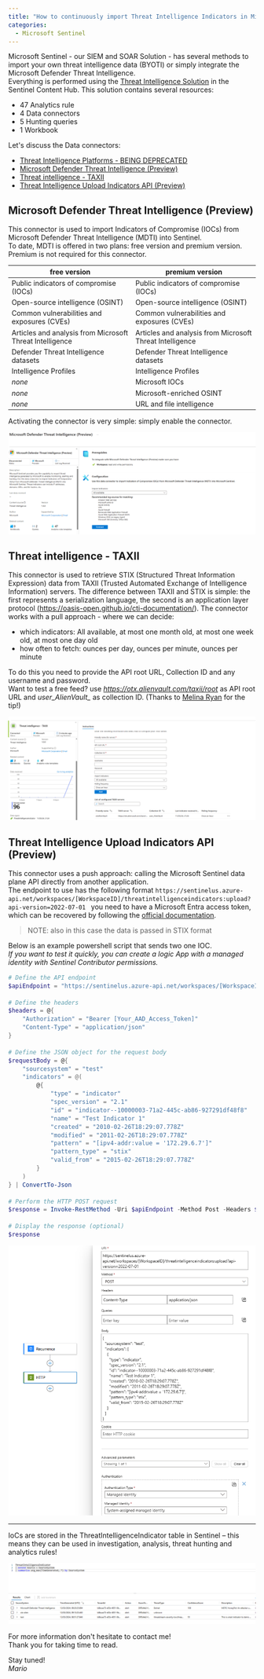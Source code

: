 ```yaml
---
title: "How to continuously import Threat Intelligence Indicators in Microsoft Sentinel" 
categories:
  - Microsoft Sentinel
---
```


Microsoft Sentinel - our SIEM and SOAR Solution - has several methods to import your own threat intelligence data (BYOTI) or simply integrate the Microsoft Defender Threat Intelligence. <br>
Everything is performed using the [Threat Intelligence Solution](https://azuremarketplace.microsoft.com/en/marketplace/apps/azuresentinel.azure-sentinel-solution-threatintelligence-taxii?tab=Overview) in the Sentinel Content Hub. This solution contains several resources:
- 47 Analytics rule
- 4 Data connectors
- 5 Hunting queries
- 1 Workbook

Let's discuss the Data connectors:
- [Threat Intelligence Platforms - BEING DEPRECATED]()
- [Microsoft Defender Threat Intelligence (Preview)](#mdti)
- [Threat intelligence - TAXII](#taxii)
- [Threat Intelligence Upload Indicators API (Preview)](#tiapi)

## <a name="mdti">Microsoft Defender Threat Intelligence (Preview)</a>
This connector is used to import Indicators of Compromise (IOCs) from Microsoft Defender Threat Intelligence (MDTI) into Sentinel. <br>
To date, MDTI is offered in two plans: free version and premium version. Premium is not required for this connector.

| free version | premium version |
| ------------ | --------------- |
| Public indicators of compromise (IOCs) | Public indicators of compromise (IOCs) |
| Open-source intelligence (OSINT) | Open-source intelligence (OSINT) |
| Common vulnerabilities and exposures (CVEs) | Common vulnerabilities and exposures (CVEs) |
| Articles and analysis from Microsoft Threat Intelligence | Articles and analysis from Microsoft Threat Intelligence |
| Defender Threat Intelligence datasets | Defender Threat Intelligence datasets |
| Intelligence Profiles | Intelligence Profiles |
| _none_ |  Microsoft IOCs |
| _none_ | Microsoft-enriched OSINT |
| _none_ | URL and file intelligence |

Activating the connector is very simple: simply enable the connector.

![MDT](/assets/images/mdti.png)

## <a name="taxii">Threat intelligence - TAXII</a>
This connector is used to retrieve STIX (Structured Threat Information Expression) data from TAXII (Trusted Automated Exchange of Intelligence Information) servers. The difference between TAXII and STIX is simple: the first represents a serialization language, the second is an application layer protocol (https://oasis-open.github.io/cti-documentation/).
The connector works with a pull approach - where we can decide:
- which indicators: All available, at most one month old, at most one week old, at most one day old
- how often to fetch: ounces per day, ounces per minute, ounces per minute

To do this you need to provide the API root URL, Collection ID and any username and password. <br>
Want to test a free feed? use _https://otx.alienvault.com/taxii/root_ as API root URL and <i>user_AlienVault_</i> as collection ID. (Thanks to [Melina Ryan](https://au.linkedin.com/in/melinaryan) for the tip!)


![TAXII](/assets/images/taxii.png)


## <a name="tiapi">Threat Intelligence Upload Indicators API (Preview)</a>
This connector uses a push approach: calling the Microsoft Sentinel data plane API directly from another application. <br>
The endpoint to use has the following format
```https://sentinelus.azure-api.net/workspaces/[WorkspaceID]/threatintelligenceindicators:upload?api-version=2022-07-01 ```
you need to have a Microsoft Entra access token, which can be recovered by following the [official documentation](https://learn.microsoft.com/en-us/azure/databricks/dev-tools/app-aad-token#get-an-azure-ad-access-token).<br>
> NOTE: also in this case the data is passed in STIX format

Below is an example powershell script that sends two one IOC.<br>
_If you want to test it quickly, you can create a logic App with a managed identity with Sentinel Contributor permissions._

```powershell
# Define the API endpoint
$apiEndpoint = "https://sentinelus.azure-api.net/workspaces/[WorkspaceID]/threatintelligenceindicators:upload?api-version=2022-07-01"

# Define the headers
$headers = @{
    "Authorization" = "Bearer [Your_AAD_Access_Token]"
    "Content-Type" = "application/json"
}

# Define the JSON object for the request body
$requestBody = @{
    "sourcesystem" = "test"
    "indicators" = @(
        @{
            "type" = "indicator"
            "spec_version" = "2.1"
            "id" = "indicator--10000003-71a2-445c-ab86-927291df48f8"
            "name" = "Test Indicator 1"
            "created" = "2010-02-26T18:29:07.778Z"
            "modified" = "2011-02-26T18:29:07.778Z"
            "pattern" = "[ipv4-addr:value = '172.29.6.7']"
            "pattern_type" = "stix"
            "valid_from" = "2015-02-26T18:29:07.778Z"
        }
    )
} | ConvertTo-Json

# Perform the HTTP POST request
$response = Invoke-RestMethod -Uri $apiEndpoint -Method Post -Headers $headers -Body $requestBody

# Display the response (optional)
$response
```

![LOGIC APP](/assets/images/logicapp.png)

--- 

IoCs are stored in the ThreatIntelligenceIndicator table in Sentinel – this means they can be used in investigation, analysis, threat hunting and analytics rules!

![KQL Threat Intelligence](/assets/images/kql.png)




For more information don't hesitate to contact me!<br>
Thank you for taking time to read.

Stay tuned!<br>
_Mario_